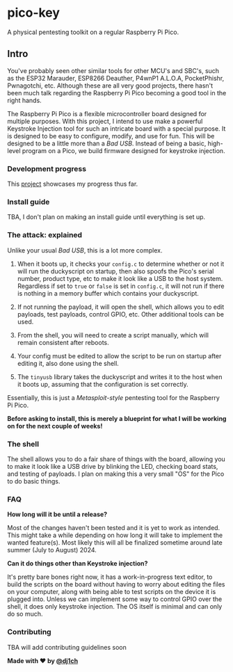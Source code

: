 # pico-key

A physical pentesting toolkit on a regular Raspberry Pi Pico.

## Intro

You've probably seen other similar tools for other MCU's and SBC's, such as the ESP32 Marauder, ESP8266 Deauther, P4wnP1 A.L.O.A, PocketPhishr, Pwnagotchi, etc. Although these are all very good projects, there hasn't been much talk regarding the Raspberry Pi Pico becoming a good tool in the right hands.

The Raspberry Pi Pico is a flexible microcontroller board designed for multiple purposes. With this project, I intend to use make a powerful Keystroke Injection tool for such an intricate board with a special purpose. It is designed to be easy to configure, modify, and use for fun. This will be designed to be a little more than a *Bad USB*. Instead of being a basic, high-level program on a Pico, we build firmware designed for keystroke injection.

### Development progress

This [project](https://github.com/users/dj1ch/projects/3) showcases my progress thus far.

### Install guide

TBA, I don't plan on making an install guide until everything is set up.

### The attack: explained

Unlike your usual *Bad USB*, this is a lot more complex.

1. When it boots up, it checks your `config.c` to determine whether or not it will run the duckyscript on startup, then also spoofs the Pico's serial number, product type, etc to make it look like a USB to the host system. Regardless if set to `true` or `false` is set in `config.c`, it will not run if there is nothing in a memory buffer which contains your duckyscript.

2. If not running the payload, it will open the shell, which allows you to edit payloads, test payloads, control GPIO, etc. Other additional tools can be used.

3. From the shell, you will need to create a script manually, which will remain consistent after reboots.

4. Your config must be edited to allow the script to be run on startup after editing it, also done using the shell.

5. The `tinyusb` library takes the duckyscript and writes it to the host when it boots up, assuming that the configuration is set correctly.

Essentially, this is just a *Metasploit-style* pentesting tool for the Raspberry Pi Pico.

**Before asking to install, this is merely a blueprint for what I will be working on for the next couple of weeks!**

### The shell

The shell allows you to do a fair share of things with the board, allowing you to make it look like a USB drive by blinking the LED, checking board stats, and testing of payloads. I plan on making this a very small "OS" for the Pico to do basic things.

### FAQ

**How long will it be until a release?**

Most of the changes haven't been tested and it is yet to work as intended. This might take a while depending on how long it will take to implement the wanted feature(s). Most likely this will all be finalized sometime around late summer (July to August) 2024.

**Can it do things other than Keystroke injection?**

It's pretty bare bones right now, it has a work-in-progress text editor, to build the scripts on the board without having to worry about editing the files on your computer, along with being able to test scripts on the device it is plugged into. Unless we can implement some way to control GPIO over the shell, it does only keystroke injection. The OS itself is minimal and can only do so much.

### Contributing

TBA will add contributing guidelines soon

**Made with :heart: by [@dj1ch](https://github.com/dj1ch)**
